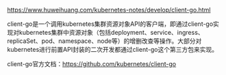 https://www.huweihuang.com/kubernetes-notes/develop/client-go.html

client-go是一个调用kubernetes集群资源对象API的客户端，即通过client-go实现对kubernetes集群中资源对象（包括deployment、service、ingress、replicaSet、pod、namespace、node等）的增删改查等操作。大部分对kubernetes进行前置API封装的二次开发都通过client-go这个第三方包来实现。

 client-go官方文档：https://github.com/kubernetes/client-go